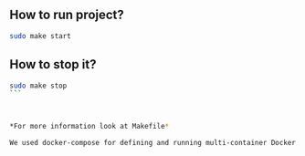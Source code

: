 
## How to run project?

```bash
sudo make start
```

## How to stop it?
````bash
sudo make stop
```



*For more information look at Makefile*

We used docker-compose for defining and running multi-container Docker applications (postgres, redis and our main api service)



